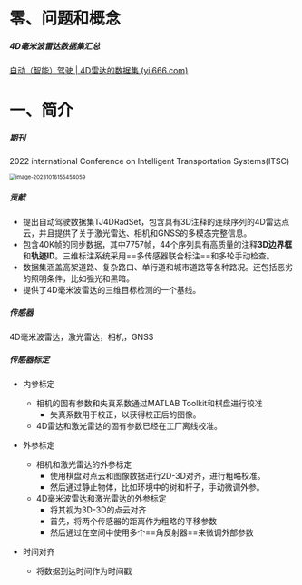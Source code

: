 # 零、问题和概念

##### 4D毫米波雷达数据集汇总

[自动（智能）驾驶 | 4D雷达的数据集 (yii666.com)](https://www.yii666.com/blog/426345.html)

# 一、简介

##### 期刊

2022 international Conference on Intelligent Transportation Systems(ITSC)



<img src="https://raw.githubusercontent.com/letMeEmoForAWhile/typoraImage/main/img/image-20231016155454059.png" alt="image-20231016155454059" style="zoom:67%;" />

##### 贡献

- 提出自动驾驶数据集TJ4DRadSet，包含具有3D注释的连续序列的4D雷达点云，并且提供了关于激光雷达、相机和GNSS的多模态完整信息。
- 包含40K帧的同步数据，其中7757帧，44个序列具有高质量的注释**3D边界框**和**轨迹ID**。三维标注系统采用==多传感器联合标注==和多轮手动检查。
- 数据集涵盖高架道路、复杂路口、单行道和城市道路等各种路况。还包括恶劣的照明条件，比如强光和黑暗。
- 提供了4D毫米波雷达的三维目标检测的一个基线。

##### 传感器

4D毫米波雷达，激光雷达，相机，GNSS

##### 传感器标定

- 内参标定
  - 相机的固有参数和失真系数通过MATLAB Toolkit和棋盘进行校准
    - 失真系数用于校正，以获得校正后的图像。
  - 4D雷达和激光雷达的固有参数已经在工厂离线校准。

- 外参标定
  - 相机和激光雷达的外参标定
    - 使用棋盘对点云和图像数据进行2D-3D对齐，进行粗略校准。
    - 然后通过静止物体，比如环境中的树和杆子，手动微调外参。
  - 4D毫米波雷达和激光雷达的外参标定
    - 将其视为3D-3D的点云对齐
    - 首先，将两个传感器的距离作为粗略的平移参数
    - 然后通过在空间中使用多个==角反射器==来微调外部参数

- 时间对齐
  - 将数据到达时间作为时间戳
